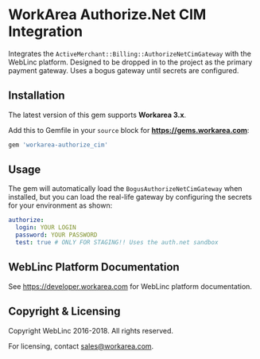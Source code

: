 # WorkArea Authorize.Net CIM Integration

Integrates the `ActiveMerchant::Billing::AuthorizeNetCimGateway` with
the WebLinc platform. Designed to be dropped in to the project as the
primary payment gateway. Uses a bogus gateway until secrets are
configured.

## Installation

The latest version of this gem supports **Workarea 3.x**.

Add this to Gemfile in your `source` block for
**https://gems.workarea.com**:

```ruby
gem 'workarea-authorize_cim'
```

## Usage

The gem will automatically load the `BogusAuthorizeNetCimGateway` when
installed, but you can load the real-life gateway by configuring the
secrets for your environment as shown:

```yaml
authorize:
  login: YOUR LOGIN
  password: YOUR PASSWORD
  test: true # ONLY FOR STAGING!! Uses the auth.net sandbox
```

## WebLinc Platform Documentation

See https://developer.workarea.com for WebLinc platform documentation.

## Copyright & Licensing

Copyright WebLinc 2016-2018. All rights reserved.

For licensing, contact sales@workarea.com.
